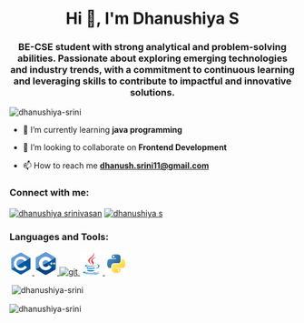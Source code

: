 <h1 align="center">Hi 👋, I'm Dhanushiya S</h1>
<h3 align="center">BE-CSE student with strong analytical and problem-solving abilities. Passionate about exploring emerging technologies and industry trends, with a commitment to continuous learning and leveraging skills to contribute to impactful and innovative solutions.</h3>

<p align="left"> <img src="https://komarev.com/ghpvc/?username=dhanushiya-srini&label=Profile%20views&color=0e75b6&style=flat" alt="dhanushiya-srini" /> </p>

- 🌱 I’m currently learning **java programming**

- 👯 I’m looking to collaborate on **Frontend Development**

- 📫 How to reach me **dhanush.srini11@gmail.com**

<h3 align="left">Connect with me:</h3>
<p align="left">
<a href="https://linkedin.com/in/dhanushiya srinivasan" target="blank"><img align="center" src="https://raw.githubusercontent.com/rahuldkjain/github-profile-readme-generator/master/src/images/icons/Social/linked-in-alt.svg" alt="dhanushiya srinivasan" height="30" width="40" /></a>
<a href="https://www.hackerrank.com/dhanushiya s" target="blank"><img align="center" src="https://raw.githubusercontent.com/rahuldkjain/github-profile-readme-generator/master/src/images/icons/Social/hackerrank.svg" alt="dhanushiya s" height="30" width="40" /></a>
</p>

<h3 align="left">Languages and Tools:</h3>
<p align="left"> <a href="https://www.cprogramming.com/" target="_blank" rel="noreferrer"> <img src="https://raw.githubusercontent.com/devicons/devicon/master/icons/c/c-original.svg" alt="c" width="40" height="40"/> </a> <a href="https://www.w3schools.com/cpp/" target="_blank" rel="noreferrer"> <img src="https://raw.githubusercontent.com/devicons/devicon/master/icons/cplusplus/cplusplus-original.svg" alt="cplusplus" width="40" height="40"/> </a> <a href="https://git-scm.com/" target="_blank" rel="noreferrer"> <img src="https://www.vectorlogo.zone/logos/git-scm/git-scm-icon.svg" alt="git" width="40" height="40"/> </a> <a href="https://www.java.com" target="_blank" rel="noreferrer"> <img src="https://raw.githubusercontent.com/devicons/devicon/master/icons/java/java-original.svg" alt="java" width="40" height="40"/> </a> <a href="https://www.python.org" target="_blank" rel="noreferrer"> <img src="https://raw.githubusercontent.com/devicons/devicon/master/icons/python/python-original.svg" alt="python" width="40" height="40"/> </a> </p>

<p>&nbsp;<img align="center" src="https://github-readme-stats.vercel.app/api?username=dhanushiya-srini&show_icons=true&locale=en" alt="dhanushiya-srini" /></p>

<p><img align="center" src="https://github-readme-streak-stats.herokuapp.com/?user=dhanushiya-srini&" alt="dhanushiya-srini" /></p>

